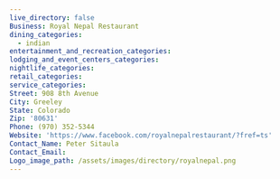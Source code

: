 ```yaml
---
live_directory: false
Business: Royal Nepal Restaurant
dining_categories:
  - indian
entertainment_and_recreation_categories:
lodging_and_event_centers_categories:
nightlife_categories:
retail_categories:
service_categories:
Street: 908 8th Avenue
City: Greeley
State: Colorado
Zip: '80631'
Phone: (970) 352-5344
Website: 'https://www.facebook.com/royalnepalrestaurant/?fref=ts'
Contact_Name: Peter Sitaula
Contact_Email:
Logo_image_path: /assets/images/directory/royalnepal.png
---
```



